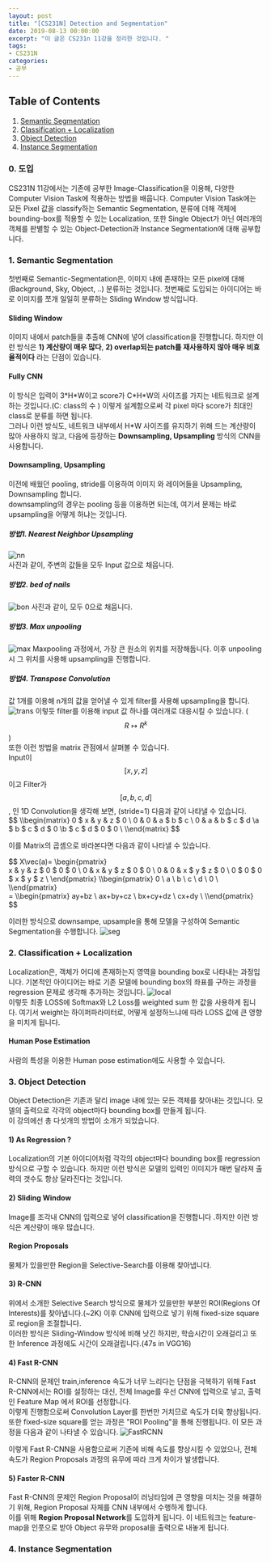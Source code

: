 ```yaml
---
layout: post
title: "[CS231N] Detection and Segmentation"
date: 2019-08-13 00:00:00
excerpt: "이 글은 CS231n 11강을 정리한 것입니다. "  
tags:
- CS231N
categories:
- 공부
---
```

## Table of Contents
1. [Semantic Segmentation](#semantic)
2. [Classification + Localization](#classf)
3. [Object Detection](#obj)
4. [Instance Segmentation](#inst)

### 0. 도입  
CS231N 11강에서는 기존에 공부한 Image-Classification을 이용해, 다양한 Computer Vision Task에 적용하는 방법을 배웁니다. Computer Vision Task에는 모든 Pixel 값을 classify하는 Semantic Segmentation, 분류에 더해 객체에 bounding-box를 적용할 수 있는 Localization, 또한 Single Object가 아닌 여러개의 객체를 판별할 수 있는 Object-Detection과 Instance Segmentation에 대해 공부합니다.  
  
  
### 1. Semantic Segmentation<a name="semantic"></a>
첫번째로 Semantic-Segmentation은, 이미지 내에 존재하는 모든 pixel에 대해 (Background, Sky, Object, ..) 분류하는 것입니다. 첫번째로 도입되는 아이디어는 바로 이미지를 쪼개 일일히 분류하는 Sliding Window 방식입니다.  
#### Sliding Window
  
이미지 내에서 patch들을 추출해 CNN에 넣어 classification을 진행합니다. 하지만 이런 방식은 **1) 계산량이 매우 많다**, **2) overlap되는 patch를 재사용하지 않아 매우 비효율적이다** 라는 단점이 있습니다.  
  
#### Fully CNN    
  
이 방식은 입력이 3\*H\*W이고 score가 C\*H\*W의 사이즈를 가지는 네트워크로 설계하는 것입니다.(C: class의 수 ) 이렇게 설계함으로써 각 pixel 마다 score가 최대인 class로 분류를 하면 됩니다.  
그러나 이런 방식도, 네트워크 내부에서 H\*W 사이즈를 유지하기 위해 드는 계산량이 많아 사용하지 않고, 다음에 등장하는 **Downsampling, Upsampling** 방식의 CNN을 사용합니다.  
  
#### Downsampling, Upsampling
  이전에 배웠던 pooling, stride를 이용하여 이미지 와 레이어들을 Upsampling, Downsampling 합니다.   
downsampling의 경우는 pooling 등을 이용하면 되는데, 여기서 문제는 바로 upsampling을 어떻게 하냐는 것입니다.  
  
##### 방법1. Nearest Neighbor Upsampling
![nn](https://github.com/dghg/dghg.github.io/raw/master/_posts/img/10-seg.PNG)  
사진과 같이, 주변의 값들을 모두 Input 값으로 채웁니다.
  
##### 방법2. bed of nails
![bon](https://github.com/dghg/dghg.github.io/raw/master/_posts/img/11-seg.PNG)
사진과 같이, 모두 0으로 채웁니다.
  
##### 방법3. Max unpooling
![max](https://github.com/dghg/dghg.github.io/raw/master/_posts/img/12-seg.PNG)
Maxpooling 과정에서, 가장 큰 원소의 위치를 저장해둡니다. 이후 unpooling 시 그 위치를 사용해 upsampling을 진행합니다.

##### 방법4. Transpose Convolution
값 1개를 이용해 n개의 값을 얻어낼 수 있게 filter를 사용해  upsampling을 합니다.  
![trans](https://github.com/dghg/dghg.github.io/raw/master/_posts/img/13-seg.PNG)
이렇듯 filter를 이용해 input 값 하나를 여러개로 대응시킬 수 있습니다. ( $$ R \mapsto R^k $$)  
또한 이런 방법을 matrix 관점에서 살펴볼 수 있습니다.  
Input이 $$ [x, y, z] $$ 이고 Filter가 $$ [a, b, c, d] $$,  인 1D Convolution을 생각해 보면, (stride=1) 다음과 같이 나타낼 수 있습니다.  
$$ \\\begin{matrix} 0 $ x & y & z $ 0 \\ 0 & 0 & a $ b $ c \\ 0 & a & b $ c $ d \\a $ b $ c $ d $ 0 \\b $ c $ d $ 0 $ 0 \\ \\\end{matrix} $$  
  
이를 Matrix의 곱셈으로 바라본다면 다음과 같이 나타낼 수 있습니다.

$$
X\vec(a)=
    \begin{pmatrix}  
    x & y & z $ 0 $ 0 $ 0 \\ 
    0 & x & y $ z $ 0 $ 0 \\ 
    0 & 0 & x $ y $ z $ 0 \\ 
    0 $ 0 $ 0 $ x $ y $ z \\
    \end{pmatrix}
    \\\begin{pmatrix}
    0 \\ 
    a \\ 
    b \\ 
    c \\
    d \\
    0 \\
    \\\end{pmatrix}  
    =
    \\\begin{pmatrix}
    ay+bz \\ 
    ax+by+cz \\ 
    bx+cy+dz \\ 
    cx+dy \\
    \\\end{pmatrix}      
$$

  

이러한 방식으로 downsampe, upsample을 통해 모델을 구성하여 Semantic Segmentation을 수행합니다.
![seg](https://github.com/dghg/dghg.github.io/raw/master/_posts/img/14-seg.PNG)  
  
  
    
### 2. Classification + Localization<a name="classf"></a>
Localization은, 객체가 어디에 존재하는지 영역을 bounding box로 나타내는 과정입니다. 기본적인 아이디어는 바로 기존 모델에 bounding box의 좌표를 구하는 과정을 regression 문제로 생각해 추가하는 것입니다. 
![local](https://github.com/dghg/dghg.github.io/raw/master/_posts/img/15-seg.PNG)  
이렇듯 최종 LOSS에 Softmax와 L2 Loss를 weighted sum 한 값을 사용하게 됩니다. 여기서 weight는 하이퍼파라미터로, 어떻게 설정하느냐에 따라 LOSS 값에 큰 영향을 미치게 됩니다. 
  
#### Human Pose Estimation
사람의 특성을 이용한 Human pose estimation에도 사용할 수 있습니다.  

### 3. Object Detection<a name="obj"></a>  
Object Detection은 기존과 달리 image 내에 있는 모든 객체를 찾아내는 것입니다. 모델의 출력으로 각각의 object마다 bounding box를 만들게 됩니다.  
이 강의에선 총 다섯개의 방법이 소개가 되었습니다.  

#### 1) As Regression ?  
Localization의 기본 아이디어처럼 각각의 object마다 bounding box를 regression 방식으로 구할 수 있습니다. 하지만 이런 방식은 모델의 입력인 이미지가 매번 달라져 출력의 갯수도 항상 달라진다는 것입니다.

#### 2) Sliding Window
Image를 조각내 CNN의 입력으로 넣어 classification을 진행합니다 .하지만 이런 방식은 계산량이 매우 많습니다.

#### Region Proposals  
물체가 있을만한 Region을 Selective-Search를 이용해 찾아냅니다. 

#### 3) R-CNN  
위에서 소개한 Selective Search 방식으로 물체가 있을만한 부분인 ROI(Regions Of Interests)를 찾아냅니다.(~2K) 이후 CNN에 입력으로 넣기 위해 fixed-size square로 region을 조절합니다.  
이러한 방식은 Sliding-Window 방식에 비해 낫긴 하지만, 학습시간이 오래걸리고 또한 Inference 과정에도 시간이 오래걸립니다.(47s in VGG16)  

#### 4) Fast R-CNN
R-CNN의 문제인 train,inference 속도가 너무 느리다는 단점을 극복하기 위해 Fast R-CNN에서는 ROI를 설정하는 대신, 전체 Image를 우선 CNN에 입력으로 넣고, 출력인  Feature Map 에서 ROI를 선정합니다.  
이렇게 진행함으로써 Convolution Layer를 한번만 거치므로 속도가 더욱 향상됩니다. 또한 fixed-size square를 얻는 과정은 "ROI Pooling"을 통해 진행됩니다. 이 모든 과정을 다음과 같이 나타낼 수 있습니다.
![FastRCNN](https://github.com/dghg/dghg.github.io/raw/master/_posts/img/16-seg.PNG)   
  
이렇게 Fast R-CNN을 사용함으로써 기존에 비해 속도를 향상시킬 수 있었으나, 전체 속도가 Region Proposals 과정의 유무에 따라 크게 차이가 발생합니다.
  
  
#### 5) Faster R-CNN
Fast R-CNN의 문제인 Region Proposal이 러닝타임에 큰 영향을 미치는 것을 해결하기 위해, Region Proposal 자체를 CNN 내부에서 수행하게 합니다.  
이를 위해 **Region Proposal Network**를 도입하게 됩니다. 이 네트워크는 feature-map을 인풋으로 받아 Object 유무와 proposal을 출력으로 내놓게 됩니다.  

### 4. Instance Segmentation<a name="inst"></a>